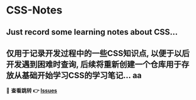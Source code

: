 # CSS-Notes
## Just record some learning notes about CSS...  
**仅用于记录开发过程中的一些CSS知识点, 以便于以后开发遇到困难时查询**, 后续将重新创建一个仓库用于存放从基础开始学习CSS的学习笔记...
aa
---
🔗  **查看跳转  👉  <a href='https://github.com/Douc1998/CSS-Notes/issues'>Issues</a>**